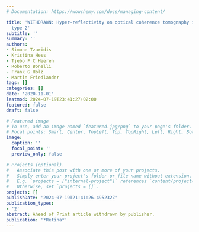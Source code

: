```yaml
---
# Documentation: https://wowchemy.com/docs/managing-content/

title: 'WITHDRAWN: Hyper-reflectivity on optical coherence tomography in macular telangiectasia
  type 2'
subtitle: ''
summary: ''
authors:
- Simone Tzaridis
- Kristina Hess
- Tjebo F C Heeren
- Roberto Bonelli
- Frank G Holz
- Martin Friedlander
tags: []
categories: []
date: '2020-11-01'
lastmod: 2024-07-19T23:41:27+02:00
featured: false
draft: false

# Featured image
# To use, add an image named `featured.jpg/png` to your page's folder.
# Focal points: Smart, Center, TopLeft, Top, TopRight, Left, Right, BottomLeft, Bottom, BottomRight.
image:
  caption: ''
  focal_point: ''
  preview_only: false

# Projects (optional).
#   Associate this post with one or more of your projects.
#   Simply enter your project's folder or file name without extension.
#   E.g. `projects = ["internal-project"]` references `content/project/deep-learning/index.md`.
#   Otherwise, set `projects = []`.
projects: []
publishDate: '2024-07-19T21:41:26.495232Z'
publication_types:
- '2'
abstract: Ahead of Print article withdrawn by publisher.
publication: '*Retina*'
---
```

